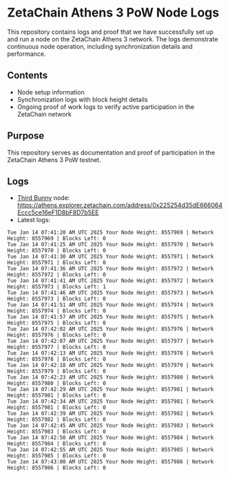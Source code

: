 # ZetaChain Athens 3 PoW Node Logs
This repository contains logs and proof that we have successfully set up and run a node on the ZetaChain Athens 3 network. The logs demonstrate continuous node operation, including synchronization details and performance.

## Contents
- Node setup information
- Synchronization logs with block height details
- Ongoing proof of work logs to verify active participation in the ZetaChain network

## Purpose
This repository serves as documentation and proof of participation in the ZetaChain Athens 3 PoW testnet.

## Logs

- [Third Bunny](https://thirdbunny.xyz/) node: https://athens.explorer.zetachain.com/address/0x225254d35dE666064Eccc5ce16eF1D8bF8D7b5EE
- Latest logs:
```
Tue Jan 14 07:41:20 AM UTC 2025 Your Node Height: 8557969 | Network Height: 8557969 | Blocks Left: 0
Tue Jan 14 07:41:25 AM UTC 2025 Your Node Height: 8557970 | Network Height: 8557970 | Blocks Left: 0
Tue Jan 14 07:41:30 AM UTC 2025 Your Node Height: 8557971 | Network Height: 8557971 | Blocks Left: 0
Tue Jan 14 07:41:36 AM UTC 2025 Your Node Height: 8557972 | Network Height: 8557972 | Blocks Left: 0
Tue Jan 14 07:41:41 AM UTC 2025 Your Node Height: 8557972 | Network Height: 8557973 | Blocks Left: 1
Tue Jan 14 07:41:46 AM UTC 2025 Your Node Height: 8557973 | Network Height: 8557973 | Blocks Left: 0
Tue Jan 14 07:41:51 AM UTC 2025 Your Node Height: 8557974 | Network Height: 8557974 | Blocks Left: 0
Tue Jan 14 07:41:57 AM UTC 2025 Your Node Height: 8557975 | Network Height: 8557975 | Blocks Left: 0
Tue Jan 14 07:42:02 AM UTC 2025 Your Node Height: 8557976 | Network Height: 8557976 | Blocks Left: 0
Tue Jan 14 07:42:07 AM UTC 2025 Your Node Height: 8557977 | Network Height: 8557977 | Blocks Left: 0
Tue Jan 14 07:42:13 AM UTC 2025 Your Node Height: 8557978 | Network Height: 8557978 | Blocks Left: 0
Tue Jan 14 07:42:18 AM UTC 2025 Your Node Height: 8557979 | Network Height: 8557979 | Blocks Left: 0
Tue Jan 14 07:42:23 AM UTC 2025 Your Node Height: 8557980 | Network Height: 8557980 | Blocks Left: 0
Tue Jan 14 07:42:29 AM UTC 2025 Your Node Height: 8557981 | Network Height: 8557981 | Blocks Left: 0
Tue Jan 14 07:42:34 AM UTC 2025 Your Node Height: 8557981 | Network Height: 8557981 | Blocks Left: 0
Tue Jan 14 07:42:39 AM UTC 2025 Your Node Height: 8557982 | Network Height: 8557982 | Blocks Left: 0
Tue Jan 14 07:42:45 AM UTC 2025 Your Node Height: 8557983 | Network Height: 8557983 | Blocks Left: 0
Tue Jan 14 07:42:50 AM UTC 2025 Your Node Height: 8557984 | Network Height: 8557984 | Blocks Left: 0
Tue Jan 14 07:42:55 AM UTC 2025 Your Node Height: 8557985 | Network Height: 8557985 | Blocks Left: 0
Tue Jan 14 07:43:00 AM UTC 2025 Your Node Height: 8557986 | Network Height: 8557986 | Blocks Left: 0
```
